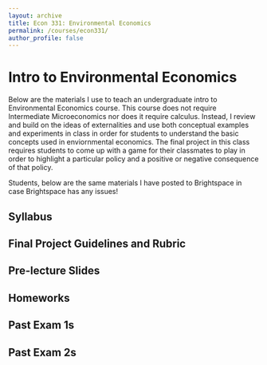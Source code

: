 ```yaml
---
layout: archive
title: Econ 331: Environmental Economics
permalink: /courses/econ331/
author_profile: false
---
```


# Intro to Environmental Economics

Below are the materials I use to teach an undergraduate intro to Environmental Economics course. This course does not require Intermediate Microeconomics nor does it require calculus. Instead, I review and build on the ideas of externalities and use both conceptual examples and experiments in class in order for students to understand the basic concepts used in enviornmental economics. The final project in this class requires students to come up with a game for their classmates to play in order to highlight a particular policy and a positive or negative consequence of that policy.

Students, below are the same materials I have posted to Brightspace in case Brightspace has any issues!

## Syllabus

## Final Project Guidelines and Rubric

## Pre-lecture Slides

## Homeworks

## Past Exam 1s

## Past Exam 2s


